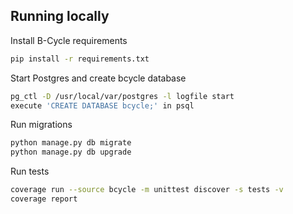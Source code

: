 ## Running locally

Install B-Cycle requirements
```bash
pip install -r requirements.txt
```

Start Postgres and create bcycle database
```bash
pg_ctl -D /usr/local/var/postgres -l logfile start
execute 'CREATE DATABASE bcycle;' in psql
```

Run migrations
```bash
python manage.py db migrate
python manage.py db upgrade
```

Run tests
```bash
coverage run --source bcycle -m unittest discover -s tests -v
coverage report
```
